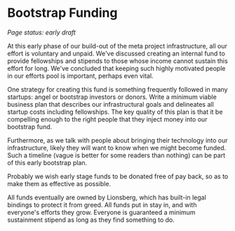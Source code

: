# Bootstrap Funding

_Page status: early draft_

At this early phase of our build-out of the meta project infrastructure, all our effort is voluntary and unpaid. We've discussed creating an internal fund to provide fellowships and stipends to those whose income cannot sustain this effort for long. We've concluded that keeping such highly motivated people in our efforts pool is important, perhaps even vital.

One strategy for creating this fund is something frequently followed in many startups: angel or bootstrap investors or donors. Write a minimum viable business plan that describes our infrastructural goals and delineates all startup costs including fellowships. The key quality of this plan is that it be compelling enough to the right people that they inject money into our bootstrap fund.

Furthermore, as we talk with people about bringing their technology into our infrastructure, likely they will want to know when we might become funded. Such a timeline (vague is better for some readers than nothing) can be part of this early bootstrap plan.

Probably we wish early stage funds to be donated free of pay back, so as to make them as effective as possible.

All funds eventually are owned by Lionsberg, which has built-in legal bindings to protect it from greed. All funds put in stay in, and with everyone's efforts they grow. Everyone is guaranteed a minimum sustainment stipend as long as they find something to do.